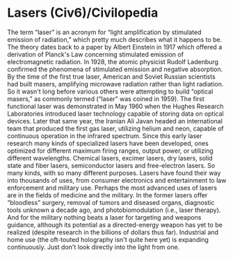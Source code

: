 # Lasers (Civ6)/Civilopedia

The term “laser” is an acronym for “light amplification by stimulated emission of radiation,” which pretty much describes what it happens to be. The theory dates back to a paper by Albert Einstein in 1917 which offered a derivation of Planck's Law concerning stimulated emission of electromagnetic radiation. In 1928, the atomic physicist Rudolf Ladenburg confirmed the phenomena of stimulated emission and negative absorption.
By the time of the first true laser, American and Soviet Russian scientists had built masers, amplifying microwave radiation rather than light radiation. So it wasn't long before various others were attempting to build “optical masers,” as commonly termed (“laser” was coined in 1959). The first functional laser was demonstrated in May 1960 when the Hughes Research Laboratories introduced laser technology capable of storing data on optical devices. Later that same year, the Iranian Ali Javan headed an international team that produced the first gas laser, utilizing helium and neon, capable of continuous operation in the infrared spectrum.
Since this early laser research many kinds of specialized lasers have been developed, ones optimized for different maximum firing ranges, output power, or utilizing different wavelengths. Chemical lasers, excimer lasers, dry lasers, solid state and fiber lasers, semiconductor lasers and free-electron lasers. So many kinds, with so many different purposes. Lasers have found their way into thousands of uses, from consumer electronics and entertainment to law enforcement and military use.
Perhaps the most advanced uses of lasers are in the fields of medicine and the military. In the former lasers offer “bloodless” surgery, removal of tumors and diseased organs, diagnostic tools unknown a decade ago, and photobiomodulation (i.e., laser therapy). And for the military nothing beats a laser for targeting and weapons guidance, although its potential as a directed-energy weapon has yet to be realized (despite research in the billions of dollars thus far). Industrial and home use (the oft-touted holography isn't quite here yet) is expanding continuously. Just don't look directly into the light from one.